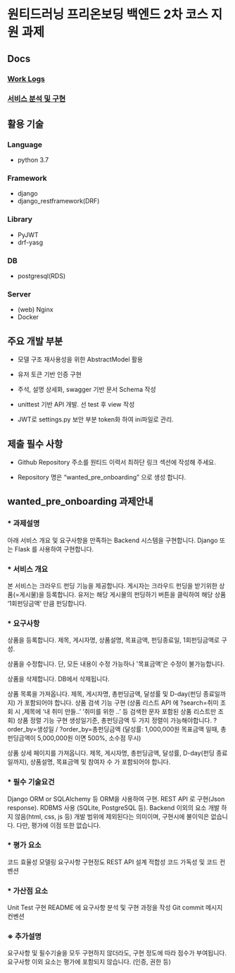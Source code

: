 # 원티드러닝 프리온보딩 백엔드 2차 코스 지원 과제

## Docs

### [Work Logs](docs/work.md)

### [서비스 분석 및 구현](docs/services.md)

## 활용 기술

### Language

* python 3.7

### Framework

* django
* django_restframework(DRF)

### Library

* PyJWT
* drf-yasg

### DB

* postgresql(RDS)

### Server

* (web) Nginx
* Docker

## 주요 개발 부분

* 모델 구조 재사용성을 위한 AbstractModel 활용

* 유저 토큰 기반 인증 구현

* 주석, 설명 상세화, swagger 기반 문서 Schema 작성

* unittest 기반 API 개발. 선 test 후 view 작성

* JWT로 settings.py 보안 부분 token화 하여 ini파일로 관리.

## 제출 필수 사항

* Github Repository 주소를 원티드 이력서 최하단 링크 섹션에 작성해 주세요.

* Repository 명은 “wanted_pre_onboarding” 으로 생성 합니다.

## wanted_pre_onboarding 과제안내

### * 과제설명

아래 서비스 개요 및 요구사항을 만족하는 Backend 시스템을 구현합니다.
Django 또는 Flask 를 사용하여 구현합니다.

### * 서비스 개요

본 서비스는 크라우드 펀딩 기능을 제공합니다. 게시자는 크라우드 펀딩을 받기위한 상품(=게시물)을 등록합니다.
유저는 해당 게시물의 펀딩하기 버튼을 클릭하여 해당 상품 ‘1회펀딩금액’ 만큼 펀딩합니다.

### * 요구사항

상품을 등록합니다.
제목, 게시자명, 상품설명, 목표금액, 펀딩종료일, 1회펀딩금액로 구성.

상품을 수정합니다.
단, 모든 내용이 수정 가능하나 '목표금액'은 수정이 불가능합니다.

상품을 삭제합니다.
DB에서 삭제됩니다.

상품 목록을 가져옵니다.
제목, 게시자명, 총펀딩금액, 달성률 및 D-day(펀딩 종료일까지) 가 포함되어야 합니다.
상품 검색 기능 구현
(상품 리스트 API 에 ?search=취미 조회 시 ,제목에  ‘내 취미 만들..’  ‘취미를 위한 ..’ 등 검색한 문자 포함된 상품 리스트만 조회)
상품 정렬 기능 구현
생성일기준, 총펀딩금액 두 가지 정렬이 가능해야합니다.
?order_by=생성일 / ?order_by=총펀딩금액
(달성률: 1,000,000원 목표금액 일때,  총 펀딩금액이 5,000,000원 이면 500%, 소수점 무시)

상품 상세 페이지를 가져옵니다.
제목, 게시자명, 총펀딩금액, 달성률, D-day(펀딩 종료일까지), 상품설명, 목표금액  및 참여자 수 가 포함되어야 합니다.

### * 필수 기술요건

Django ORM or SQLAlchemy 등 ORM을 사용하여 구현.
REST API 로 구현(Json response).
RDBMS 사용 (SQLite, PostgreSQL 등).
Backend 이외의 요소 개발 하지 않음(html, css, js 등)
개발 범위에 제외된다는 의미이며, 구현시에 불이익은 없습니다. 다만, 평가에 이점 또한 없습니다.

### * 평가 요소

코드 효율성
모델링
요구사항 구현정도
REST API 설계 적합성
코드 가독성 및 코드 컨벤션

### * 가산점 요소

Unit Test 구현
README 에 요구사항 분석 및 구현 과정을 작성
Git commit 메시지 컨벤션

### ※ 추가설명

요구사항 및 필수기술을 모두 구현하지 않더라도, 구현 정도에 따라 점수가 부여됩니다.
요구사항 이외 요소는 평가에 포함되지 않습니다. (인증, 권한 등)
